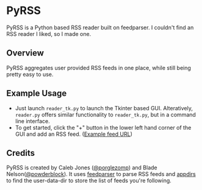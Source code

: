 # PyRSS

PyRSS is a Python based RSS reader built on feedparser. I couldn't find an RSS reader I liked, so I made one.

## Overview
  PyRSS aggregates user provided RSS feeds in one place, while still being pretty easy to use.

## Example Usage
  - Just launch `reader_tk.py` to launch the Tkinter based GUI. Alteratively, `reader.py` offers similar functionality to `reader_tk.py`, but in a command line interface.
  - To get started, click the "+" button in the lower left hand corner of the GUI and add an RSS feed. ([Example feed URL](http://rss.nytimes.com/services/xml/rss/nyt/HomePage.xml))

## Credits
PyRSS is created by Caleb Jones ([@porglezomp](https://github.com/porglezomp)) and Blade Nelson([@powderblock](https://github.com/powderblock)).
It uses [feedparser](https://pypi.python.org/pypi/feedparser) to parse RSS feeds and [appdirs](https://pypi.python.org/pypi/appdirs/) to find the user-data-dir to store the list of feeds you're following.
